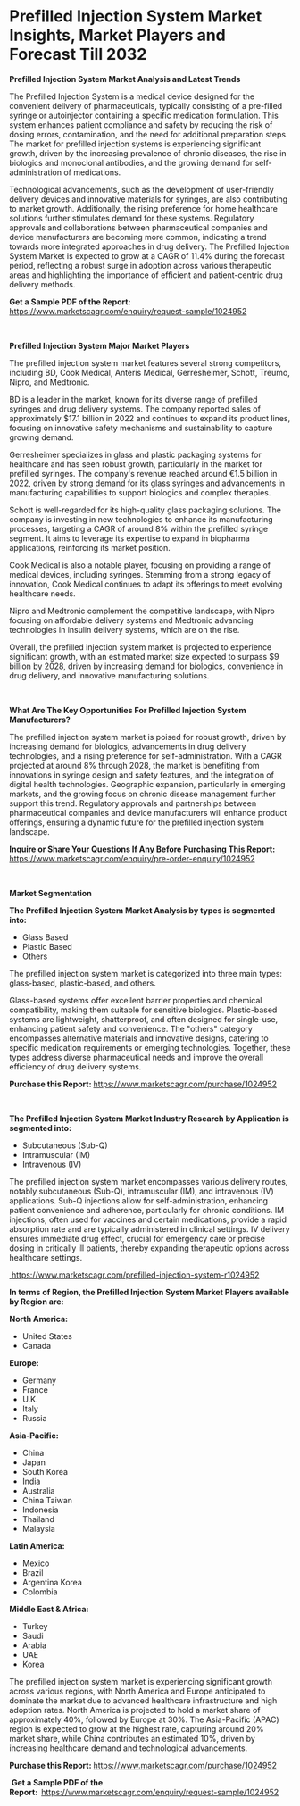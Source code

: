 <p><h1>Prefilled Injection System Market Insights, Market Players and Forecast Till 2032</h1></p><p><strong>Prefilled Injection System Market Analysis and Latest Trends</strong></p>
<p><p>The Prefilled Injection System is a medical device designed for the convenient delivery of pharmaceuticals, typically consisting of a pre-filled syringe or autoinjector containing a specific medication formulation. This system enhances patient compliance and safety by reducing the risk of dosing errors, contamination, and the need for additional preparation steps. The market for prefilled injection systems is experiencing significant growth, driven by the increasing prevalence of chronic diseases, the rise in biologics and monoclonal antibodies, and the growing demand for self-administration of medications.</p><p>Technological advancements, such as the development of user-friendly delivery devices and innovative materials for syringes, are also contributing to market growth. Additionally, the rising preference for home healthcare solutions further stimulates demand for these systems. Regulatory approvals and collaborations between pharmaceutical companies and device manufacturers are becoming more common, indicating a trend towards more integrated approaches in drug delivery. The Prefilled Injection System Market is expected to grow at a CAGR of 11.4% during the forecast period, reflecting a robust surge in adoption across various therapeutic areas and highlighting the importance of efficient and patient-centric drug delivery methods.</p></p>
<p><strong>Get a Sample PDF of the Report:&nbsp;</strong> <a href="https://www.marketscagr.com/enquiry/request-sample/1024952?utm_campaign=3056&utm_medium=2&utm_source=Github&utm_content=ia&utm_term=18042025&utm_id=prefilled-injection-system">https://www.marketscagr.com/enquiry/request-sample/1024952</a></p>
<p>&nbsp;</p>
<p><strong>Prefilled Injection System Major Market Players</strong></p>
<p><p>The prefilled injection system market features several strong competitors, including BD, Cook Medical, Anteris Medical, Gerresheimer, Schott, Treumo, Nipro, and Medtronic. </p><p>BD is a leader in the market, known for its diverse range of prefilled syringes and drug delivery systems. The company reported sales of approximately $17.1 billion in 2022 and continues to expand its product lines, focusing on innovative safety mechanisms and sustainability to capture growing demand.</p><p>Gerresheimer specializes in glass and plastic packaging systems for healthcare and has seen robust growth, particularly in the market for prefilled syringes. The company's revenue reached around €1.5 billion in 2022, driven by strong demand for its glass syringes and advancements in manufacturing capabilities to support biologics and complex therapies.</p><p>Schott is well-regarded for its high-quality glass packaging solutions. The company is investing in new technologies to enhance its manufacturing processes, targeting a CAGR of around 8% within the prefilled syringe segment. It aims to leverage its expertise to expand in biopharma applications, reinforcing its market position.</p><p>Cook Medical is also a notable player, focusing on providing a range of medical devices, including syringes. Stemming from a strong legacy of innovation, Cook Medical continues to adapt its offerings to meet evolving healthcare needs.</p><p>Nipro and Medtronic complement the competitive landscape, with Nipro focusing on affordable delivery systems and Medtronic advancing technologies in insulin delivery systems, which are on the rise.</p><p>Overall, the prefilled injection system market is projected to experience significant growth, with an estimated market size expected to surpass $9 billion by 2028, driven by increasing demand for biologics, convenience in drug delivery, and innovative manufacturing solutions.</p></p>
<p>&nbsp;</p>
<p><strong>What Are The Key Opportunities For Prefilled Injection System Manufacturers?</strong></p>
<p><p>The prefilled injection system market is poised for robust growth, driven by increasing demand for biologics, advancements in drug delivery technologies, and a rising preference for self-administration. With a CAGR projected at around 8% through 2028, the market is benefiting from innovations in syringe design and safety features, and the integration of digital health technologies. Geographic expansion, particularly in emerging markets, and the growing focus on chronic disease management further support this trend. Regulatory approvals and partnerships between pharmaceutical companies and device manufacturers will enhance product offerings, ensuring a dynamic future for the prefilled injection system landscape.</p></p>
<p><strong>Inquire or Share Your Questions If Any Before Purchasing This Report:</strong> <a href="https://www.marketscagr.com/enquiry/pre-order-enquiry/1024952?utm_campaign=3056&utm_medium=2&utm_source=Github&utm_content=ia&utm_term=18042025&utm_id=prefilled-injection-system">https://www.marketscagr.com/enquiry/pre-order-enquiry/1024952</a></p>
<p>&nbsp;</p>
<p><strong>Market Segmentation</strong></p>
<p><strong>The Prefilled Injection System Market Analysis by types is segmented into:</strong></p>
<p><ul><li>Glass Based</li><li>Plastic Based</li><li>Others</li></ul></p>
<p><p>The prefilled injection system market is categorized into three main types: glass-based, plastic-based, and others. </p><p>Glass-based systems offer excellent barrier properties and chemical compatibility, making them suitable for sensitive biologics. Plastic-based systems are lightweight, shatterproof, and often designed for single-use, enhancing patient safety and convenience. The "others" category encompasses alternative materials and innovative designs, catering to specific medication requirements or emerging technologies. Together, these types address diverse pharmaceutical needs and improve the overall efficiency of drug delivery systems.</p></p>
<p><strong>Purchase this Report:&nbsp;</strong><a href="https://www.marketscagr.com/purchase/1024952?utm_campaign=3056&utm_medium=2&utm_source=Github&utm_content=ia&utm_term=18042025&utm_id=prefilled-injection-system">https://www.marketscagr.com/purchase/1024952</a></p>
<p>&nbsp;</p>
<p><strong>The Prefilled Injection System Market Industry Research by Application is segmented into:</strong></p>
<p><ul><li>Subcutaneous (Sub-Q)</li><li>Intramuscular (IM)</li><li>Intravenous (IV)</li></ul></p>
<p><p>The prefilled injection system market encompasses various delivery routes, notably subcutaneous (Sub-Q), intramuscular (IM), and intravenous (IV) applications. Sub-Q injections allow for self-administration, enhancing patient convenience and adherence, particularly for chronic conditions. IM injections, often used for vaccines and certain medications, provide a rapid absorption rate and are typically administered in clinical settings. IV delivery ensures immediate drug effect, crucial for emergency care or precise dosing in critically ill patients, thereby expanding therapeutic options across healthcare settings.</p></p>
<p><a href="https://www.marketscagr.com/prefilled-injection-system-r1024952?utm_campaign=3056&utm_medium=2&utm_source=Github&utm_content=ia&utm_term=18042025&utm_id=prefilled-injection-system">&nbsp;https://www.marketscagr.com/prefilled-injection-system-r1024952</a></p>
<p><strong>In terms of Region, the Prefilled Injection System Market Players available by Region are:</strong></p>
<p>
    <p> <strong> North America: </strong>
        <ul>
            <li>United States</li>
            <li>Canada</li>
        </ul>
        </p> 
    <p> <strong> Europe: </strong>
        <ul>
            <li>Germany</li>
            <li>France</li>
            <li>U.K.</li>
            <li>Italy</li>
            <li>Russia</li>
        </ul>
        </p> 
    <p> <strong> Asia-Pacific: </strong>
        <ul>
            <li>China</li>
            <li>Japan</li>
            <li>South Korea</li>
            <li>India</li>
            <li>Australia</li>
            <li>China Taiwan</li>
            <li>Indonesia</li>
            <li>Thailand</li>
            <li>Malaysia</li>
        </ul>
        </p> 
    <p> <strong> Latin America: </strong>
        <ul>
            <li>Mexico</li>
            <li>Brazil</li>
            <li>Argentina Korea</li>
            <li>Colombia</li>
        </ul>
        </p> 
    <p> <strong> Middle East & Africa: </strong>
        <ul>
            <li>Turkey</li>
            <li>Saudi</li>
            <li>Arabia</li>
            <li>UAE</li>
            <li>Korea</li>
        </ul>
    </p>
    </p>
<p><p>The prefilled injection system market is experiencing significant growth across various regions, with North America and Europe anticipated to dominate the market due to advanced healthcare infrastructure and high adoption rates. North America is projected to hold a market share of approximately 40%, followed by Europe at 30%. The Asia-Pacific (APAC) region is expected to grow at the highest rate, capturing around 20% market share, while China contributes an estimated 10%, driven by increasing healthcare demand and technological advancements.</p></p>
<p><strong>Purchase this Report: </strong><a href="https://www.marketscagr.com/purchase/1024952?utm_campaign=3056&utm_medium=2&utm_source=Github&utm_content=ia&utm_term=18042025&utm_id=prefilled-injection-system">https://www.marketscagr.com/purchase/1024952</a></p>
<p>&nbsp;<strong>Get a Sample PDF of the Report:&nbsp;&nbsp;</strong><a href="https://www.marketscagr.com/enquiry/request-sample/1024952?utm_campaign=3056&utm_medium=2&utm_source=Github&utm_content=ia&utm_term=18042025&utm_id=prefilled-injection-system">https://www.marketscagr.com/enquiry/request-sample/1024952</a></p>
<p><strong></strong></p>
<p><p></p><p></p><p></p></p>